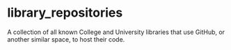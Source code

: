 # library_repositories
A collection of all known College and University libraries that use GitHub, or another similar space, to host their code.

